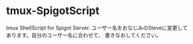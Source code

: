 tmux-SpigotScript
===========

tmux ShellScript for Spigot Server.
  ユーザー名をおなじみのSteveに変更してあります。自分のユーザー名に合わせて、
  書きなおしてください。


